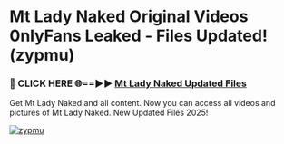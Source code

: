 # Mt Lady Naked Original Videos 0nlyFans Leaked - Files Updated! (zypmu)

<h3>🔴 CLICK HERE 🌐==►► <a href="https://tinyurl.com/yckcrads" rel="nofollow">Mt Lady Naked Updated Files</a></h3>

Get Mt Lady Naked and all content. Now you can access all videos and pictures of Mt Lady Naked. New Updated Files 2025!

[![zypmu](https://i.imgur.com/hpKpOFt.gif)](https://tinyurl.com/yckcrads)
